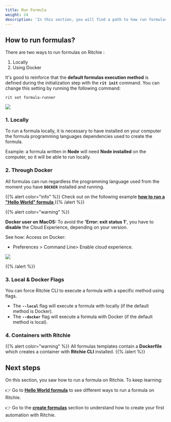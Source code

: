 ```yaml
---
title: Run Formula
weight: 24
description: 'In this section, you will find a path to how run formulas using Ritchie.'
---
```


## How to run formulas?

There are two ways to run formulas on Ritchie :

1. Locally
2. Using Docker

It's good to reinforce that the **default formulas execution method** is defined during the initialization step with the **`rit init`** command. You can change this setting by running the following command:

```text
rit set formula-runner
```

![](/docs-ritchie/large-gif-1374x404-.gif)

### 1. Locally

To run a formula locally, it is necessary to have installed on your computer the formula programming languages dependencies used to create the formula.

Example: a formula written in **Node** will need **Node installed** on the computer, so it will be able to run locally.   


### 2. Through Docker

All formulas can run regardless the programming language used from the moment you have **`DOCKER`** installed and running.

{{% alert color="info" %}}
Check out on the following example [**how to run a "Hello World" formula** ](/docs-ritchie/formulas/hello-world-formula/)
{{% /alert %}}

{{% alert color="warning" %}}
 
 **Docker user on MacOS:** 
To avoid the **'Error: exit status 1'**, you have to **disable** the Cloud Experience, depending on your version.
 
See how: 
Access on Docker:
 -  Preferences > Command Line> Enable cloud experience.
 
 ![](/docs-ritchie/unnamed-removebg-preview.png)
 
{{% /alert %}}

###  3. Local & Docker Flags

You can force Ritchie CLI to execute a formula with a specific method using flags.

* The **`--local`** flag will execute a formula with locally \(if the default method is Docker\). 
* The **`--docker`** flag will execute a formula with Docker \(if the default method is local\). 

### 4. Containers with Ritchie

{{% alert color="warning" %}}
All formulas templates contain a **Dockerfile** which creates a container with **Ritchie CLI** installed.
{{% /alert %}}

## Next steps 

On this section, you saw how to run a formula on Ritchie. To keep learning:

👉 Go to [**Hello World formula**](/docs-ritchie/formulas/hello-world-formula/) to see different ways to run a formula on Ritchie. 

👉 Go to the [**create formulas**](/docs-ritchie/formulas/create-formulas/) section to understand how to create your first automation with Ritchie.
